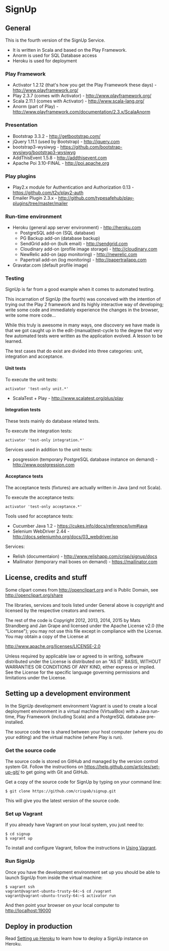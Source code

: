SignUp
======

General
-------

This is the fourth version of the SignUp Service.

- It is written in Scala and based on the Play Framework.
- Anorm is used for SQL Database access
- Heroku is used for deployment


### Play Framework ###

- Activator 1.2.12 (that's how you get the Play Framework these days) - http://www.playframework.org/
- Play 2.3.7 (comes with Activator) - http://www.playframework.org/
- Scala 2.11.1 (comes with Activator) - http://www.scala-lang.org/
- Anorm (part of Play) - http://www.playframework.com/documentation/2.3.x/ScalaAnorm

### Presentation ###

- Bootstrap 3.3.2 - http://getbootstrap.com/
- jQuery 1.11.1 (used by Bootstrap) - http://jquery.com
- bootstrap3-wysiwyg - https://github.com/bootstrap-wysiwyg/bootstrap3-wysiwyg
- AddThisEvent 1.5.8 - http://addthisevent.com
- Apache Poi 3.10-FINAL - http://poi.apache.org

### Play plugins ###

- Play2.x module for Authentication and Authorization 0.13 - https://github.com/t2v/play2-auth
- Emailer Plugin 2.3.x - http://github.com/typesafehub/play-plugins/tree/master/mailer

### Run-time environment ###

- Heroku (general app server environment) - http://heroku.com
    * PostgreSQL add-on (SQL database)
    * PG Backup add-on (database backup)
    * SendGrid add-on (bulk email) - http://sendgrid.com
    * Cloudinary add-on (profile image storage) - http://cloudinary.com
    * NewRelic add-on (app monitoring) - http://newrelic.com
    * Papertrail add-on (log monitoring) - http://papertrailapp.com
- Gravatar.com (default profile image)

### Testing ###
SignUp is far from a good example when it comes to automated testing.

This incarnation of SignUp (the fourth) was conceived with the intention of trying out the Play 2 framework and its 
highly interactive way of developing; write some code and immediately experience the changes in the browser, write 
some more code... 

While this truly is awesome in many ways, one discovery we have made is that we got caught up in the 
edit-(manual)test-cycle to the degree that very few automated tests were written as the application evolved. 
A lesson to be learned.

The test cases that do exist are divided into three categories: unit, integration and acceptance.

#### Unit tests ####
To execute the unit tests:
```
activator 'test-only unit.*'
```
- ScalaTest + Play - http://www.scalatest.org/plus/play

#### Integration tests ####
These tests mainly do database related tests.

To execute the integration tests:
```
activator 'test-only integration.*'
```
Services used in addition to the unit tests:
- posgression (temporary PostgreSQL database instance on demand) - http://www.postgression.com

#### Acceptance tests ####
The acceptance tests (fixtures) are actually written in Java (and not Scala).

To execute the acceptance tests:
```
activator 'test-only acceptance.*'
```
Tools used for acceptance tests:
- Cucumber Java 1.2 - https://cukes.info/docs/reference/jvm#java
- Selenium WebDriver 2.44 - http://docs.seleniumhq.org/docs/03_webdriver.jsp

Services:
- Relish (documentaion) - http://www.relishapp.com/crisp/signup/docs
- Mailinator (temporary mail boxes on demand) - https://mailinator.com

License, credits and stuff
--------------------------

Some clipart comes from http://openclipart.org and is Public Domain, see http://openclipart.org/share

The libraries, services and tools listed under General above is copyright and licensed by the respective creators and owners.

The rest of the code is Copyright 2012, 2013, 2014, 2015 by Mats Strandberg and Jan Grape and
licensed under the Apache License v2.0 (the "License");
you may not use this file except in compliance with the License.
You may obtain a copy of the License at

http://www.apache.org/licenses/LICENSE-2.0

Unless required by applicable law or agreed to in writing, software
distributed under the License is distributed on an "AS IS" BASIS,
WITHOUT WARRANTIES OR CONDITIONS OF ANY KIND, either express or implied.
See the License for the specific language governing permissions and
limitations under the License.


Setting up a development environment
----------------------------------

In the SignUp development environment Vagrant is used to create a local deployment environment in a virtual machine
(VirtualBox) with a Java run-time, Play Framework (including Scala) and a PostgreSQL database pre-installed.

The source code tree is shared between your host computer (where you do your editing) and the virtual machine
(where Play is run).

### Get the source code ###

The source code is stored on GitHub and managed by the version control system Git. Follow the instructions on
https://help.github.com/articles/set-up-git/ to get going with Git and GitHub.

Get a copy of the source code for SignUp by typing on your command line:

    $ git clone https://github.com/crispab/signup.git

This will give you the latest version of the source code.


### Set up Vagrant ###

If you already have Vagrant on your local system, you just need to:

    $ cd signup
    $ vagrant up

To install and configure Vagrant, follow the instructions in [Using Vagrant](UsingVagrant.md).

### Run SignUp ###

Once you have the development environment set up you should be able to launch
SignUp from inside the virtual machine:

    $ vagrant ssh
    vagrant@vagrant-ubuntu-trusty-64:~$ cd /vagrant
    vagrant@vagrant-ubuntu-trusty-64:~$ activator run

And then point your browser on your local computer to [http://localhost:19000](http://localhost:19000)


Deploy in production
------

Read [Setting up Heroku](SettingUpHeroku.md) to learn how to deploy a SignUp instance on Heroku.
